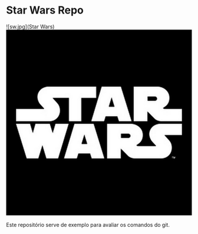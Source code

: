 # Star Wars Repo

![sw.jpg](Star Wars)
![Star Wars](./sw.jpg?raw=true "Star Wars")

Este repositório serve de exemplo para avaliar os comandos do git.
